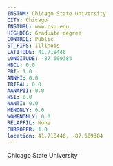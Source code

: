 ```yaml
---
INSTNM: Chicago State University
CITY: Chicago
INSTURL: www.csu.edu
HIGHDEG: Graduate degree
CONTROL: Public
ST_FIPS: Illinois
LATITUDE: 41.718446
LONGITUDE: -87.609384
HBCU: 0.0
PBI: 1.0
ANNHI: 0.0
TRIBAL: 0.0
AANAPII: 0.0
HSI: 0.0
NANTI: 0.0
MENONLY: 0.0
WOMENONLY: 0.0
RELAFFIL: None
CURROPER: 1.0
location: 41.718446, -87.609384
---
```

Chicago State University